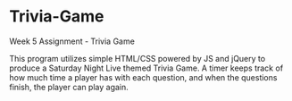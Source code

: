 # Trivia-Game
Week 5 Assignment - Trivia Game

This program utilizes simple HTML/CSS powered by JS and jQuery to produce a Saturday Night Live themed Trivia Game. A timer keeps track of how much time a player has with each question, and when the questions finish, the player can play again.

